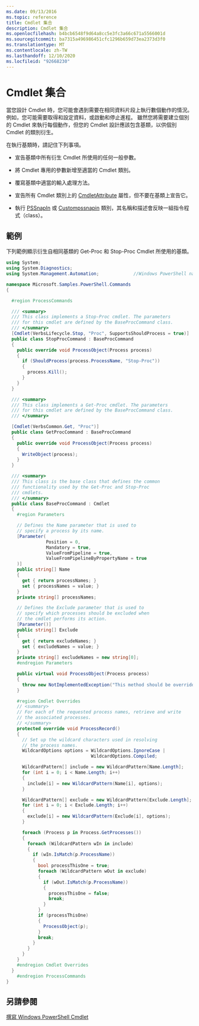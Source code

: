 ```yaml
---
ms.date: 09/13/2016
ms.topic: reference
title: Cmdlet 集合
description: Cmdlet 集合
ms.openlocfilehash: b4bcb6548f9d64a8cc5e3fc3a66c671a5566001d
ms.sourcegitcommit: ba7315a496986451cfc1296b659d73ea2373d3f0
ms.translationtype: MT
ms.contentlocale: zh-TW
ms.lasthandoff: 12/10/2020
ms.locfileid: "92668230"
---
```

# <a name="cmdlet-sets"></a>Cmdlet 集合

當您設計 Cmdlet 時，您可能會遇到需要在相同資料片段上執行數個動作的情況。 例如，您可能需要取得和設定資料，或啟動和停止進程。 雖然您將需要建立個別的 Cmdlet 來執行每個動作，但您的 Cmdlet 設計應該包含基類，以供個別 Cmdlet 的類別衍生。

在執行基類時，請記住下列事項。

- 宣告基類中所有衍生 Cmdlet 所使用的任何一般參數。

- 將 Cmdlet 專用的參數新增至適當的 Cmdlet 類別。

- 覆寫基類中適當的輸入處理方法。

- 宣告所有 Cmdlet 類別上的 [CmdletAttribute](/dotnet/api/System.Management.Automation.CmdletAttribute) 屬性，但不要在基類上宣告它。

- 執行 [PSSnapIn](/dotnet/api/System.Management.Automation.PSSnapIn) 或 [Custompssnapin](/dotnet/api/System.Management.Automation.CustomPSSnapIn) 類別，其名稱和描述會反映一組指令程式（class）。

## <a name="example"></a>範例

下列範例顯示衍生自相同基類的 Get-Proc 和 Stop-Proc Cmdlet 所使用的基類。

```csharp
using System;
using System.Diagnostics;
using System.Management.Automation;             //Windows PowerShell namespace.

namespace Microsoft.Samples.PowerShell.Commands
{

  #region ProcessCommands

  /// <summary>
  /// This class implements a Stop-Proc cmdlet. The parameters
  /// for this cmdlet are defined by the BaseProcCommand class.
  /// </summary>
  [Cmdlet(VerbsLifecycle.Stop, "Proc", SupportsShouldProcess = true)]
  public class StopProcCommand : BaseProcCommand
  {
    public override void ProcessObject(Process process)
    {
      if (ShouldProcess(process.ProcessName, "Stop-Proc"))
      {
        process.Kill();
      }
    }
  }

  /// <summary>
  /// This class implements a Get-Proc cmdlet. The parameters
  /// for this cmdlet are defined by the BaseProcCommand class.
  /// </summary>

  [Cmdlet(VerbsCommon.Get, "Proc")]
  public class GetProcCommand : BaseProcCommand
  {
    public override void ProcessObject(Process process)
    {
      WriteObject(process);
    }
  }

  /// <summary>
  /// This class is the base class that defines the common
  /// functionality used by the Get-Proc and Stop-Proc
  /// cmdlets.
  /// </summary>
  public class BaseProcCommand : Cmdlet
  {
    #region Parameters

    // Defines the Name parameter that is used to
    // specify a process by its name.
    [Parameter(
               Position = 0,
               Mandatory = true,
               ValueFromPipeline = true,
               ValueFromPipelineByPropertyName = true
    )]
    public string[] Name
    {
      get { return processNames; }
      set { processNames = value; }
    }
    private string[] processNames;

    // Defines the Exclude parameter that is used to
    // specify which processes should be excluded when
    // the cmdlet performs its action.
    [Parameter()]
    public string[] Exclude
    {
      get { return excludeNames; }
      set { excludeNames = value; }
    }
    private string[] excludeNames = new string[0];
    #endregion Parameters

    public virtual void ProcessObject(Process process)
    {
      throw new NotImplementedException("This method should be overridden.");
    }

    #region Cmdlet Overrides
    // <summary>
    // For each of the requested process names, retrieve and write
    // the associated processes.
    // </summary>
    protected override void ProcessRecord()
    {
      // Set up the wildcard characters used in resolving
      // the process names.
      WildcardOptions options = WildcardOptions.IgnoreCase |
                                WildcardOptions.Compiled;

      WildcardPattern[] include = new WildcardPattern[Name.Length];
      for (int i = 0; i < Name.Length; i++)
      {
        include[i] = new WildcardPattern(Name[i], options);
      }

      WildcardPattern[] exclude = new WildcardPattern[Exclude.Length];
      for (int i = 0; i < Exclude.Length; i++)
      {
        exclude[i] = new WildcardPattern(Exclude[i], options);
      }

      foreach (Process p in Process.GetProcesses())
      {
        foreach (WildcardPattern wIn in include)
        {
          if (wIn.IsMatch(p.ProcessName))
          {
            bool processThisOne = true;
            foreach (WildcardPattern wOut in exclude)
            {
              if (wOut.IsMatch(p.ProcessName))
              {
                processThisOne = false;
                break;
              }
            }
            if (processThisOne)
            {
              ProcessObject(p);
            }
            break;
          }
        }
      }
    }
    #endregion Cmdlet Overrides
  }
    #endregion ProcessCommands
}
```

## <a name="see-also"></a>另請參閱

[撰寫 Windows PowerShell Cmdlet](./writing-a-windows-powershell-cmdlet.md)
